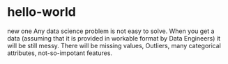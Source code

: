 # hello-world
new one
 Any data science problem is not easy to solve.
 When you get a data (assuming that it is provided in workable format by Data Engineers) it will be still messy. There will be missing values, Outliers, many categorical attributes, not-so-impotant features.
